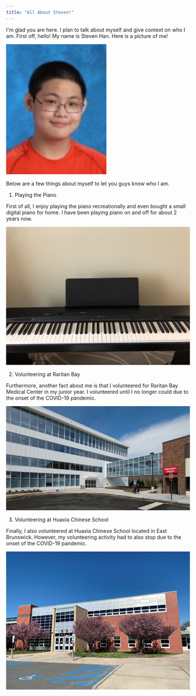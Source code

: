 ```yaml
---
title: "All About Steven!"
---
```


I'm glad you are here. I plan to talk about myself and give context on who I am. First off, hello! My name is Steven Han. Here is a picture of me!


![A picture of me!](/stevenpic.png)

Below are a few things about myself to let you guys know who I am.

1) Playing the Piano

First of all, I enjoy playing the piano recreationally and even bought a small digital piano for home. I have been playing piano on and off for about 2 years now.

![My piano](/piano.jpg)

2) Volunteering at Raritan Bay

Furthermore, another fact about me is that I volunteered for Raritan Bay Medical Center in my junior year. I volunteered until I no longer could due to the onset of the COVID-19 pandemic.

![Raritan Bay](/raritanbay.jpg)

3) Volunteering at Huaxia Chinese School

Finally, I also volunteered at Huaxia Chinese School located in East Brunswick. However, my volunteering activity had to also stop due to the onset of the COVID-19 pandemic.

![The Chinese School located in Churchill](/churchill.jpg)
